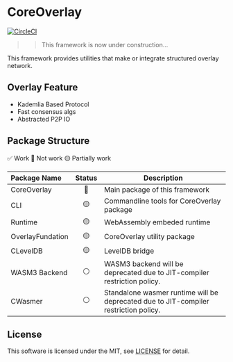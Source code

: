 # CoreOverlay

[![CircleCI](https://dl.circleci.com/status-badge/img/gh/shotastage/CoreOverlay/tree/main.svg?style=svg)](https://dl.circleci.com/status-badge/redirect/gh/shotastage/CoreOverlay/tree/main)

>> This framework is now under construction...

This framework provides utilities that make or integrate structured overlay network.


## Overlay Feature

- Kademlia Based Protocol
- Fast consensus algs
- Abstracted P2P IO


## Package Structure

✅ Work 🔴 Not work 🟡 Partially work

| Package Name     | Status |  Description  |
|:-----------------|:------:|---------------|
| CoreOverlay      | 🔴     | Main package of this framework |
| CLI              | 🟡     | Commandline tools for CoreOverlay package |
| Runtime          | 🟡     | WebAssembly embeded runtime |
| OverlayFundation | 🟡     | CoreOverlay utility package |
| CLevelDB         | 🟡     | LevelDB bridge              |
| WASM3 Backend    | ⚪️     | WASM3 backend will be deprecated due to JIT-compiler restriction policy.     |
| CWasmer          | ⚪️     | Standalone wasmer runtime will be deprecated due to JIT-compiler restriction policy.    |

## License

This software is licensed under the MIT, see [LICENSE](LICENSE) for detail.
